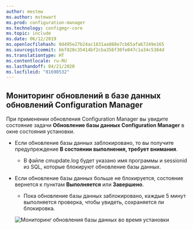 ```yaml
---
author: mestew
ms.author: mstewart
ms.prod: configuration-manager
ms.technology: configmgr-core
ms.topic: include
ms.date: 06/12/2019
ms.openlocfilehash: 0d495e27b24ac1831aa888e7cb65afa67249e165
ms.sourcegitcommit: bbf820c35414bf2cba356f30fe047c1a34c5384d
ms.translationtype: HT
ms.contentlocale: ru-RU
ms.lasthandoff: 04/21/2020
ms.locfileid: "81698532"
---
```

## <a name="configuration-manager-update-database-upgrade-monitoring"></a>Мониторинг обновлений в базе данных обновлений Configuration Manager

При применении обновления Configuration Manager вы увидите состояние задачи **Обновление базы данных Configuration Manager** в окне состояния установки.

- Если обновление базы данных заблокировано, то вы получите предупреждение **В состоянии выполнения, требует внимания**.
   - В файле cmupdate.log будет указано имя программы и sessionid из SQL, которые блокируют обновление базы данных.
- Если обновление базы данных больше не блокируется, состояние вернется к пунктам **Выполняется** или **Завершено**.
   - Пока обновление базы данных заблокировано, каждые 5 минут выполняется проверка, чтобы увидеть, сохраняется ли блокировка.

   ![Мониторинг обновления базы данных во время установки](../../media/4200581-database-upgrade-monitoring.png)


